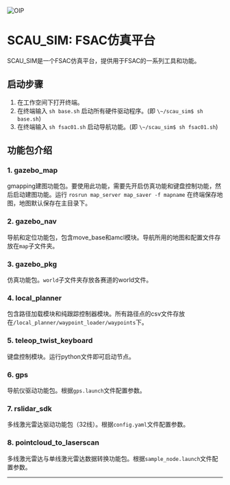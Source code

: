 ![OIP](https://github.com/luojiatao/scau_sim/assets/108130094/e92792d6-d820-4f28-8013-978381957bb2)

# SCAU_SIM: FSAC仿真平台

SCAU_SIM是一个FSAC仿真平台，提供用于FSAC的一系列工具和功能。

## 启动步骤

1. 在工作空间下打开终端。
2. 在终端输入 `sh base.sh` 启动所有硬件驱动程序。(即 `\~/scau_sim$ sh base.sh`)
3. 在终端输入 `sh fsac01.sh` 启动导航功能。(即 `\~/scau_sim$ sh fsac01.sh`)

## 功能包介绍

### 1. gazebo_map

gmapping建图功能包。要使用此功能，需要先开启仿真功能和键盘控制功能，然后启动建图功能。运行 `rosrun map_server map_saver -f mapname` 在终端保存地图，地图默认保存在主目录下。

### 2. gazebo_nav

导航和定位功能包，包含move_base和amcl模块。导航所用的地图和配置文件存放在`map`子文件夹。

### 3. gazebo_pkg

仿真功能包。`world`子文件夹存放各赛道的world文件。

### 4. local_planner

包含路径加载模块和纯跟踪控制器模块。所有路径点的csv文件存放在`/local_planner/waypoint_loader/waypoints`下。

### 5. teleop_twist_keyboard

键盘控制模块。运行python文件即可启动节点。

### 6. gps

导航仪驱动功能包。根据`gps.launch`文件配置参数。

### 7. rslidar_sdk

多线激光雷达驱动功能包（32线）。根据`config.yaml`文件配置参数。

### 8. pointcloud_to_laserscan

多线激光雷达与单线激光雷达数据转换功能包。根据`sample_node.launch`文件配置参数。

---

